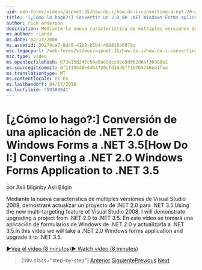 ```yaml
---
uid: web-forms/videos/aspnet-35/how-do-i/how-do-i-converting-a-net-20-windows-forms-application-to-net-35
title: '[¿Cómo lo hago?:] Convertir un 2.0 de .NET Windows Forms aplicación a .NET 3.5 | Microsoft Docs'
author: rick-anderson
description: Mediante la nueva característica de múltiples versiones de Visual Studio 2008, demostraré actualizar un proyecto de .NET 2.0 para .NET 3.5. En este vídeo tomaremos un...
ms.author: riande
ms.date: 02/14/2008
ms.assetid: 30274ca7-8dc8-41b2-b5b4-40881046079a
msc.legacyurl: /web-forms/videos/aspnet-35/how-do-i/how-do-i-converting-a-net-20-windows-forms-application-to-net-35
msc.type: video
ms.openlocfilehash: 673e15d247c50a0ae5dccdee5d962d6af36988a1
ms.sourcegitcommit: 0f1119340e4464720cfd16d0ff15764746ea1fea
ms.translationtype: MT
ms.contentlocale: es-ES
ms.lasthandoff: 04/17/2019
ms.locfileid: "59388041"
---
```

# <a name="how-do-i-converting-a-net-20-windows-forms-application-to-net-35"></a><span data-ttu-id="094ea-104">[¿Cómo lo hago?:] Conversión de una aplicación de .NET 2.0 de Windows Forms a .NET 3.5</span><span class="sxs-lookup"><span data-stu-id="094ea-104">[How Do I:] Converting a .NET 2.0 Windows Forms Application to .NET 3.5</span></span>

<span data-ttu-id="094ea-105">por Asli Bilgin</span><span class="sxs-lookup"><span data-stu-id="094ea-105">by Asli Bilgin</span></span>

<span data-ttu-id="094ea-106">Mediante la nueva característica de múltiples versiones de Visual Studio 2008, demostraré actualizar un proyecto de .NET 2.0 para .NET 3.5.</span><span class="sxs-lookup"><span data-stu-id="094ea-106">Using the new multi-targeting feature of Visual Studio 2008, I will demonstrate upgrading a project from .NET 2.0 to .NET 3.5.</span></span> <span data-ttu-id="094ea-107">En este vídeo se tomará una aplicación de formularios de Windows de .NET 2.0 y actualizarla a .NET 3.5.</span><span class="sxs-lookup"><span data-stu-id="094ea-107">In this video we will take a .NET 2.0 Windows forms application and upgrade it to .NET 3.5.</span></span>

[<span data-ttu-id="094ea-108">&#9654;Vea el vídeo (8 minutos)</span><span class="sxs-lookup"><span data-stu-id="094ea-108">&#9654; Watch video (8 minutes)</span></span>](https://channel9.msdn.com/Blogs/ASP-NET-Site-Videos/how-do-i-converting-a-net-20-windows-forms-application-to-net-35)

> [!div class="step-by-step"]
> <span data-ttu-id="094ea-109">[Anterior](how-do-i-advance-cascading-style-sheet-features-and-management.md)
> [Siguiente](how-do-i-get-started-with-the-entity-framework.md)</span><span class="sxs-lookup"><span data-stu-id="094ea-109">[Previous](how-do-i-advance-cascading-style-sheet-features-and-management.md)
[Next](how-do-i-get-started-with-the-entity-framework.md)</span></span>
